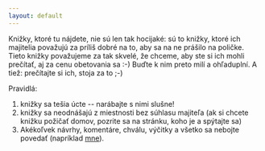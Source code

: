 ```yaml
---
layout: default
---
```


Knižky, ktoré tu nájdete, nie sú len tak hocijaké: sú to knižky, ktoré ich majitelia považujú za príliš dobré na to, aby sa na ne prášilo na poličke. Tieto knižky považujeme za tak skvelé, že chceme, aby ste si ich mohli prečítať, aj za cenu obetovania sa :-) Buďte k nim preto milí a ohľaduplní. A tiež: prečítajte si ich, stoja za to ;-)

Pravidlá:

1. knižky sa tešia úcte -- narábajte s nimi slušne!
2. knižky sa neodnášajú z miestnosti bez súhlasu majiteľa (ak si chcete knižku požičať domov, pozrite sa na stránku, koho je a spýtajte sa)
3. Akékoľvek návrhy, komentáre, chválu, výčitky a všetko sa nebojte povedať (napríklad [mne](mailto:kamila@ksp.sk)).
